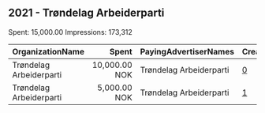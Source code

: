 ## 2021 - Trøndelag Arbeiderparti 
Spent: 15,000.00
Impressions: 173,312

|OrganizationName|Spent|PayingAdvertiserNames|CreativeUrls|Impressions|Genders|AgeBrackets|CountryCodes|BillingAddresses|CandidateBallotInformation|
|:---|---:|:---|:---|---:|:---|:---|:---|:---|:---|
|Trøndelag Arbeiderparti|10,000.00 NOK|Trøndelag Arbeiderparti|[0](https://www.snap.com/political-ads/asset/839e2f33f5ebaf446b3b6eadbbbb419d37fb6d0c6602d5aa0dd2c5757a0f9e0f?mediaType=mp4)|122,385||17+|norway|NO|Trondelag Arbeiderparti|
|Trøndelag Arbeiderparti|5,000.00 NOK|Trøndelag Arbeiderparti|[1](https://www.snap.com/political-ads/asset/773f53264ddcb264f13f12d0475a9bfa491d6a14980a8625a5aca3f7b9d173ae?mediaType=mp4)|50,927|FEMALE|30+|norway|NO|Trondelag Arbeiderparti|
